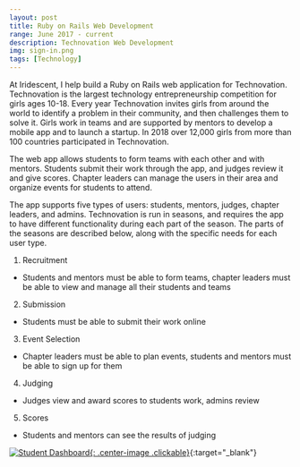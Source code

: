 ```yaml
---
layout: post
title: Ruby on Rails Web Development
range: June 2017 - current
description: Technovation Web Development
img: sign-in.png
tags: [Technology]
---
```


At Iridescent, I help build a Ruby on Rails web application for Technovation. Technovation is the largest technology entrepreneurship competition for girls ages 10-18. Every year Technovation invites girls from around the world to identify a problem in their community, and then challenges them to solve it. Girls work in teams and are supported by mentors to develop a mobile app and to launch a startup. In 2018 over 12,000 girls from more than 100 countries participated in Technovation.

The web app allows students to form teams with each other and with mentors. Students submit their work through the app, and judges review it and give scores. Chapter leaders can manage the users in their area and organize events for students to attend.

The app supports five types of users: students, mentors, judges, chapter leaders, and admins. Technovation is run in seasons, and requires the app to have different functionality during each part of the season. The parts of the seasons are described below, along with the specific needs for each user type.

1. Recruitment
  * Students and mentors must be able to form teams, chapter leaders must be able to view and manage all their students and teams
2. Submission
  * Students must be able to submit their work online
3. Event Selection
  * Chapter leaders must be able to plan events, students and mentors must be able to sign up for them
4. Judging
  * Judges view and award scores to students work, admins review
5. Scores
  * Students and mentors can see the results of judging


[![Student Dashboard]({{site.baseurl}}/assets/img/student-dashboard.png){: .center-image .clickable}](https:/my.technovationchallenge.org){:target="_blank"}